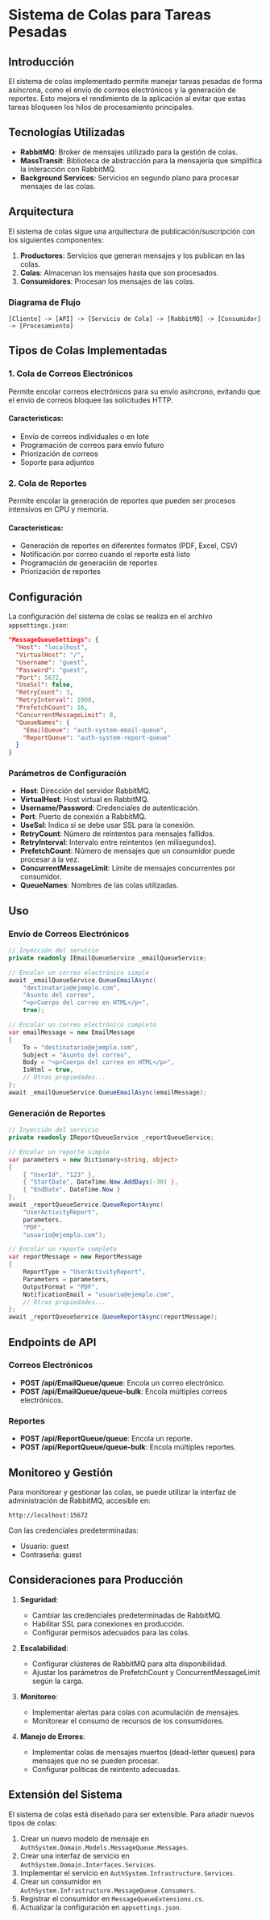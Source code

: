 # Sistema de Colas para Tareas Pesadas

## Introducción

El sistema de colas implementado permite manejar tareas pesadas de forma asíncrona, como el envío de correos electrónicos y la generación de reportes. Esto mejora el rendimiento de la aplicación al evitar que estas tareas bloqueen los hilos de procesamiento principales.

## Tecnologías Utilizadas

- **RabbitMQ**: Broker de mensajes utilizado para la gestión de colas.
- **MassTransit**: Biblioteca de abstracción para la mensajería que simplifica la interacción con RabbitMQ.
- **Background Services**: Servicios en segundo plano para procesar mensajes de las colas.

## Arquitectura

El sistema de colas sigue una arquitectura de publicación/suscripción con los siguientes componentes:

1. **Productores**: Servicios que generan mensajes y los publican en las colas.
2. **Colas**: Almacenan los mensajes hasta que son procesados.
3. **Consumidores**: Procesan los mensajes de las colas.

### Diagrama de Flujo

```
[Cliente] -> [API] -> [Servicio de Cola] -> [RabbitMQ] -> [Consumidor] -> [Procesamiento]
```

## Tipos de Colas Implementadas

### 1. Cola de Correos Electrónicos

Permite encolar correos electrónicos para su envío asíncrono, evitando que el envío de correos bloquee las solicitudes HTTP.

#### Características:
- Envío de correos individuales o en lote
- Programación de correos para envío futuro
- Priorización de correos
- Soporte para adjuntos

### 2. Cola de Reportes

Permite encolar la generación de reportes que pueden ser procesos intensivos en CPU y memoria.

#### Características:
- Generación de reportes en diferentes formatos (PDF, Excel, CSV)
- Notificación por correo cuando el reporte está listo
- Programación de generación de reportes
- Priorización de reportes

## Configuración

La configuración del sistema de colas se realiza en el archivo `appsettings.json`:

```json
"MessageQueueSettings": {
  "Host": "localhost",
  "VirtualHost": "/",
  "Username": "guest",
  "Password": "guest",
  "Port": 5672,
  "UseSsl": false,
  "RetryCount": 3,
  "RetryInterval": 1000,
  "PrefetchCount": 16,
  "ConcurrentMessageLimit": 8,
  "QueueNames": {
    "EmailQueue": "auth-system-email-queue",
    "ReportQueue": "auth-system-report-queue"
  }
}
```

### Parámetros de Configuración

- **Host**: Dirección del servidor RabbitMQ.
- **VirtualHost**: Host virtual en RabbitMQ.
- **Username/Password**: Credenciales de autenticación.
- **Port**: Puerto de conexión a RabbitMQ.
- **UseSsl**: Indica si se debe usar SSL para la conexión.
- **RetryCount**: Número de reintentos para mensajes fallidos.
- **RetryInterval**: Intervalo entre reintentos (en milisegundos).
- **PrefetchCount**: Número de mensajes que un consumidor puede procesar a la vez.
- **ConcurrentMessageLimit**: Límite de mensajes concurrentes por consumidor.
- **QueueNames**: Nombres de las colas utilizadas.

## Uso

### Envío de Correos Electrónicos

```csharp
// Inyección del servicio
private readonly IEmailQueueService _emailQueueService;

// Encolar un correo electrónico simple
await _emailQueueService.QueueEmailAsync(
    "destinatario@ejemplo.com",
    "Asunto del correo",
    "<p>Cuerpo del correo en HTML</p>",
    true);

// Encolar un correo electrónico completo
var emailMessage = new EmailMessage
{
    To = "destinatario@ejemplo.com",
    Subject = "Asunto del correo",
    Body = "<p>Cuerpo del correo en HTML</p>",
    IsHtml = true,
    // Otras propiedades...
};
await _emailQueueService.QueueEmailAsync(emailMessage);
```

### Generación de Reportes

```csharp
// Inyección del servicio
private readonly IReportQueueService _reportQueueService;

// Encolar un reporte simple
var parameters = new Dictionary<string, object>
{
    { "UserId", "123" },
    { "StartDate", DateTime.Now.AddDays(-30) },
    { "EndDate", DateTime.Now }
};
await _reportQueueService.QueueReportAsync(
    "UserActivityReport",
    parameters,
    "PDF",
    "usuario@ejemplo.com");

// Encolar un reporte completo
var reportMessage = new ReportMessage
{
    ReportType = "UserActivityReport",
    Parameters = parameters,
    OutputFormat = "PDF",
    NotificationEmail = "usuario@ejemplo.com",
    // Otras propiedades...
};
await _reportQueueService.QueueReportAsync(reportMessage);
```

## Endpoints de API

### Correos Electrónicos

- **POST /api/EmailQueue/queue**: Encola un correo electrónico.
- **POST /api/EmailQueue/queue-bulk**: Encola múltiples correos electrónicos.

### Reportes

- **POST /api/ReportQueue/queue**: Encola un reporte.
- **POST /api/ReportQueue/queue-bulk**: Encola múltiples reportes.

## Monitoreo y Gestión

Para monitorear y gestionar las colas, se puede utilizar la interfaz de administración de RabbitMQ, accesible en:

```
http://localhost:15672
```

Con las credenciales predeterminadas:
- Usuario: guest
- Contraseña: guest

## Consideraciones para Producción

1. **Seguridad**:
   - Cambiar las credenciales predeterminadas de RabbitMQ.
   - Habilitar SSL para conexiones en producción.
   - Configurar permisos adecuados para las colas.

2. **Escalabilidad**:
   - Configurar clústeres de RabbitMQ para alta disponibilidad.
   - Ajustar los parámetros de PrefetchCount y ConcurrentMessageLimit según la carga.

3. **Monitoreo**:
   - Implementar alertas para colas con acumulación de mensajes.
   - Monitorear el consumo de recursos de los consumidores.

4. **Manejo de Errores**:
   - Implementar colas de mensajes muertos (dead-letter queues) para mensajes que no se pueden procesar.
   - Configurar políticas de reintento adecuadas.

## Extensión del Sistema

El sistema de colas está diseñado para ser extensible. Para añadir nuevos tipos de colas:

1. Crear un nuevo modelo de mensaje en `AuthSystem.Domain.Models.MessageQueue.Messages`.
2. Crear una interfaz de servicio en `AuthSystem.Domain.Interfaces.Services`.
3. Implementar el servicio en `AuthSystem.Infrastructure.Services`.
4. Crear un consumidor en `AuthSystem.Infrastructure.MessageQueue.Consumers`.
5. Registrar el consumidor en `MessageQueueExtensions.cs`.
6. Actualizar la configuración en `appsettings.json`.
